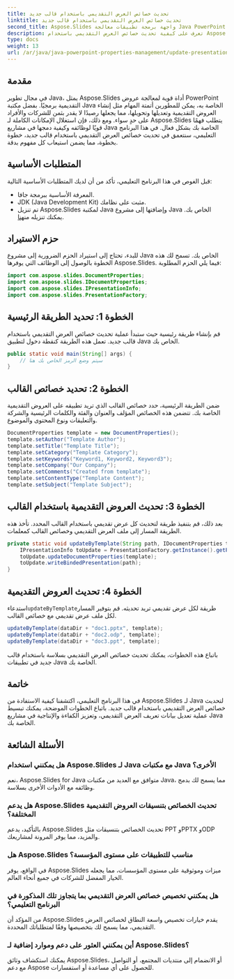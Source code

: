 ```yaml
---
title: تحديث خصائص العرض التقديمي باستخدام قالب جديد
linktitle: تحديث خصائص العرض التقديمي باستخدام قالب جديد
second_title: Aspose.Slides واجهة برمجة تطبيقات معالجة Java PowerPoint
description: تعرف على كيفية تحديث خصائص العرض التقديمي باستخدام Aspose.Slides لـ Java. قم بتحسين مشاريع Java الخاصة بك من خلال التعديل السلس للبيانات التعريفية.
type: docs
weight: 13
url: /ar/java/java-powerpoint-properties-management/update-presentation-properties-new-template/
---
```

## مقدمة
في مجال تطوير Java، يمثل Aspose.Slides أداة قوية لمعالجة عروض PowerPoint التقديمية برمجيًا. بفضل مكتبة Java الخاصة به، يمكن للمطورين أتمتة المهام مثل إنشاء العروض التقديمية وتعديلها وتحويلها، مما يجعلها رصيدًا لا يقدر بثمن للشركات والأفراد على حدٍ سواء. ومع ذلك، فإن استغلال الإمكانات الكاملة لـ Aspose.Slides يتطلب فهمًا قويًا لوظائفه وكيفية دمجها في مشاريع Java الخاصة بك بشكل فعال. في هذا البرنامج التعليمي، سنتعمق في تحديث خصائص العرض التقديمي باستخدام قالب جديد، خطوة بخطوة، مما يضمن استيعاب كل مفهوم بدقة.
## المتطلبات الأساسية
قبل الغوص في هذا البرنامج التعليمي، تأكد من أن لديك المتطلبات الأساسية التالية:
- المعرفة الأساسية ببرمجة جافا.
- JDK (Java Development Kit) مثبت على نظامك.
-  تم تنزيل Aspose.Slides لمكتبة Java وإضافتها إلى مشروع Java الخاص بك. يمكنك تنزيله من[هنا](https://releases.aspose.com/slides/java/).

## حزم الاستيراد
للبدء، تحتاج إلى استيراد الحزم الضرورية إلى مشروع Java الخاص بك. تسمح لك هذه الخطوة بالوصول إلى الوظائف التي يوفرها Aspose.Slides. فيما يلي الحزم المطلوبة:
```java
import com.aspose.slides.DocumentProperties;
import com.aspose.slides.IDocumentProperties;
import com.aspose.slides.IPresentationInfo;
import com.aspose.slides.PresentationFactory;

```
## الخطوة 1: تحديد الطريقة الرئيسية
قم بإنشاء طريقة رئيسية حيث ستبدأ عملية تحديث خصائص العرض التقديمي باستخدام قالب جديد. تعمل هذه الطريقة كنقطة دخول لتطبيق Java الخاص بك.
```java
public static void main(String[] args) {
    // سيتم وضع الرمز الخاص بك هنا
}
```
## الخطوة 2: تحديد خصائص القالب
ضمن الطريقة الرئيسية، حدد خصائص القالب الذي تريد تطبيقه على العروض التقديمية الخاصة بك. تتضمن هذه الخصائص المؤلف والعنوان والفئة والكلمات الرئيسية والشركة والتعليقات ونوع المحتوى والموضوع.
```java
DocumentProperties template = new DocumentProperties();
template.setAuthor("Template Author");
template.setTitle("Template Title");
template.setCategory("Template Category");
template.setKeywords("Keyword1, Keyword2, Keyword3");
template.setCompany("Our Company");
template.setComments("Created from template");
template.setContentType("Template Content");
template.setSubject("Template Subject");
```
## الخطوة 3: تحديث العروض التقديمية باستخدام القالب
بعد ذلك، قم بتنفيذ طريقة لتحديث كل عرض تقديمي باستخدام القالب المحدد. تأخذ هذه الطريقة المسار إلى ملف العرض التقديمي وخصائص القالب كمعلمات.
```java
private static void updateByTemplate(String path, IDocumentProperties template) {
    IPresentationInfo toUpdate = PresentationFactory.getInstance().getPresentationInfo(path);
    toUpdate.updateDocumentProperties(template);
    toUpdate.writeBindedPresentation(path);
}
```
## الخطوة 4: تحديث العروض التقديمية
 استدعاء`updateByTemplate`طريقة لكل عرض تقديمي تريد تحديثه. قم بتوفير المسار لكل ملف عرض تقديمي مع خصائص القالب.
```java
updateByTemplate(dataDir + "doc1.pptx", template);
updateByTemplate(dataDir + "doc2.odp", template);
updateByTemplate(dataDir + "doc3.ppt", template);
```
باتباع هذه الخطوات، يمكنك تحديث خصائص العرض التقديمي بسلاسة باستخدام قالب جديد في تطبيقات Java الخاصة بك.

## خاتمة
في هذا البرنامج التعليمي، اكتشفنا كيفية الاستفادة من Aspose.Slides لـ Java لتحديث خصائص العرض التقديمي باستخدام قالب جديد. باتباع الخطوات الموضحة، يمكنك تبسيط عملية تعديل بيانات تعريف العرض التقديمي، وتعزيز الكفاءة والإنتاجية في مشاريع Java الخاصة بك.
## الأسئلة الشائعة
### هل يمكنني استخدام Aspose.Slides لـ Java مع مكتبات Java الأخرى؟
نعم، Aspose.Slides for Java متوافق مع العديد من مكتبات Java، مما يسمح لك بدمج وظائفه مع الأدوات الأخرى بسلاسة.
### هل يدعم Aspose.Slides تحديث الخصائص بتنسيقات العروض التقديمية المختلفة؟
بالتأكيد، يدعم Aspose.Slides تحديث الخصائص بتنسيقات مثل PPT وPPTX وODP والمزيد، مما يوفر المرونة لمشاريعك.
### هل Aspose.Slides مناسب للتطبيقات على مستوى المؤسسة؟
في الواقع، يوفر Aspose.Slides ميزات وموثوقية على مستوى المؤسسات، مما يجعله الخيار المفضل للشركات في جميع أنحاء العالم.
### هل يمكنني تخصيص خصائص العرض التقديمي بما يتجاوز تلك المذكورة في البرنامج التعليمي؟
من المؤكد أن Aspose.Slides يقدم خيارات تخصيص واسعة النطاق لخصائص العرض التقديمي، مما يسمح لك بتخصيصها وفقًا لمتطلباتك المحددة.
### أين يمكنني العثور على دعم وموارد إضافية لـ Aspose.Slides؟
يمكنك استكشاف وثائق Aspose.Slides، أو الانضمام إلى منتديات المجتمع، أو التواصل مع دعم Aspose للحصول على أي مساعدة أو استفسارات.